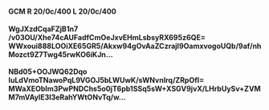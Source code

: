 #### GCM R 20/0c/400 L 20/0c/400
**WgJXzdCqaFZjB1n7**<br/>**/v03OU/Xhe74cAUFadfCmOeJxvEHmLsbsyRX695z6QE=**<br/>**WWxoui888LOOiXE65GR5/Akxw94gOvAaZCzrajl9OamxvogoUQb/9af/nhMozct9Z7Twg45rwKO6iKJn...**<br/><br/>
**NBd05+OOJWQ62Dqo**<br/>**IuLdVmoTNawoPqL9VGOJ5bLWUwK/sWNvnlrq/ZRpOfI=**<br/>**MWaXEOblm3PwPNDChs5o0jT6pb1SSq5sW+XSGV9jvX/LHrbUySv+ZVMM7mVAylE3l3eRahYWtONvTq/w...**